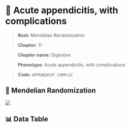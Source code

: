 # 🧪 Acute appendicitis, with complications

> **Root:** Mendelian Randomization

> **Chapter:** 11  

> **Chapter name:** Digestive

> **Phenotype:** Acute appendicitis, with complications  

> **Code:** `APPENDACUT_COMPLIC`

## 🧬 Mendelian Randomization  

<img src="/MR/Figures/Forward/APPENDACUT_COMPLIC.png"/>

## 📊 Data Table

<CsvTableMRF src="/MR/Data/Forward/APPENDACUT_COMPLIC.csv"/>
